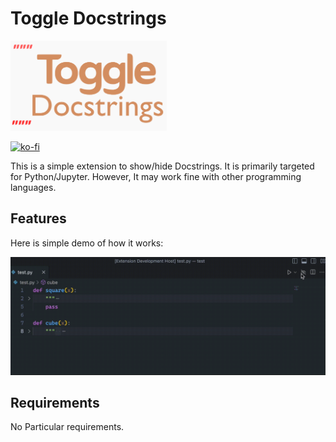 # Toggle Docstrings


[<img src="images/logo.png" width="250"/>](images/logo.png)


[![ko-fi](https://www.ko-fi.com/img/githubbutton_sm.svg)](https://ko-fi.com/grayrigel)

This is a simple extension to show/hide Docstrings. It is primarily targeted for Python/Jupyter.
However, It may work fine with other programming languages.

## Features

Here is simple demo of how it works:

![Demo](images/demo.gif)

## Requirements
No Particular requirements.
